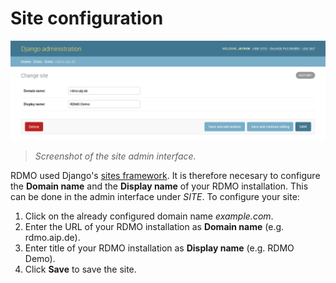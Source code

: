 # Site configuration

![](../_static/img/screens/site.png)
> *Screenshot of the site admin interface.*

RDMO used Django's [sites framework](https://docs.djangoproject.com/en/stable/ref/contrib/sites). It is therefore necesary to configure the **Domain name** and the **Display name** of your RDMO installation. This can be done in the admin interface under *SITE*. To configure your site:

1. Click on the already configured domain name *example.com*.
1. Enter the URL of your RDMO installation as **Domain name** (e.g. rdmo.aip.de).
1. Enter title of your RDMO installation as **Display name** (e.g. RDMO Demo).
1. Click **Save** to save the site.
